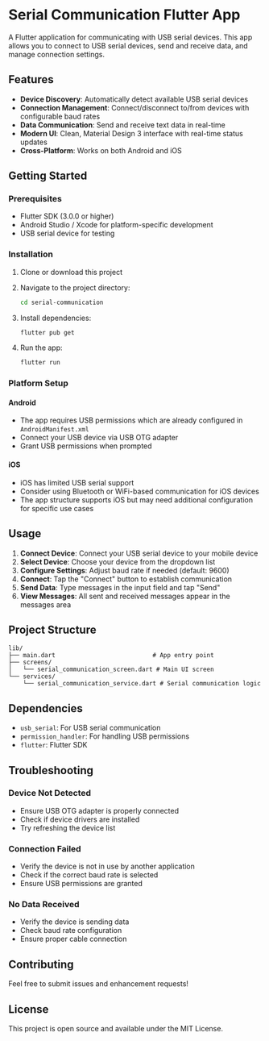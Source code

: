 # Serial Communication Flutter App

A Flutter application for communicating with USB serial devices. This app allows you to connect to USB serial devices, send and receive data, and manage connection settings.

## Features

- **Device Discovery**: Automatically detect available USB serial devices
- **Connection Management**: Connect/disconnect to/from devices with configurable baud rates
- **Data Communication**: Send and receive text data in real-time
- **Modern UI**: Clean, Material Design 3 interface with real-time status updates
- **Cross-Platform**: Works on both Android and iOS

## Getting Started

### Prerequisites

- Flutter SDK (3.0.0 or higher)
- Android Studio / Xcode for platform-specific development
- USB serial device for testing

### Installation

1. Clone or download this project
2. Navigate to the project directory:
   ```bash
   cd serial-communication
   ```

3. Install dependencies:
   ```bash
   flutter pub get
   ```

4. Run the app:
   ```bash
   flutter run
   ```

### Platform Setup

#### Android
- The app requires USB permissions which are already configured in `AndroidManifest.xml`
- Connect your USB device via USB OTG adapter
- Grant USB permissions when prompted

#### iOS
- iOS has limited USB serial support
- Consider using Bluetooth or WiFi-based communication for iOS devices
- The app structure supports iOS but may need additional configuration for specific use cases

## Usage

1. **Connect Device**: Connect your USB serial device to your mobile device
2. **Select Device**: Choose your device from the dropdown list
3. **Configure Settings**: Adjust baud rate if needed (default: 9600)
4. **Connect**: Tap the "Connect" button to establish communication
5. **Send Data**: Type messages in the input field and tap "Send"
6. **View Messages**: All sent and received messages appear in the messages area

## Project Structure

```
lib/
├── main.dart                           # App entry point
├── screens/
│   └── serial_communication_screen.dart # Main UI screen
└── services/
    └── serial_communication_service.dart # Serial communication logic
```

## Dependencies

- `usb_serial`: For USB serial communication
- `permission_handler`: For handling USB permissions
- `flutter`: Flutter SDK

## Troubleshooting

### Device Not Detected
- Ensure USB OTG adapter is properly connected
- Check if device drivers are installed
- Try refreshing the device list

### Connection Failed
- Verify the device is not in use by another application
- Check if the correct baud rate is selected
- Ensure USB permissions are granted

### No Data Received
- Verify the device is sending data
- Check baud rate configuration
- Ensure proper cable connection

## Contributing

Feel free to submit issues and enhancement requests!

## License

This project is open source and available under the MIT License.
